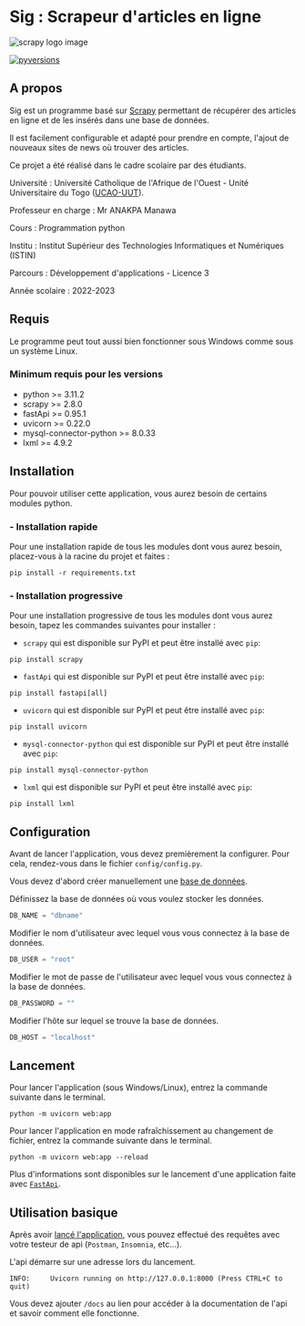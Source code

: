 # Sig : Scrapeur d'articles en ligne
![scrapy logo image](https://upload.wikimedia.org/wikipedia/fr/1/16/Scrapy_logo.png)

[![pyversions](https://img.shields.io/pypi/pyversions/scrapy-playwright.svg)](https://pypi.python.org/pypi/scrapy-playwright)

## A propos

Sig est un programme basé sur [Scrapy](https://github.com/scrapy/scrapy) permettant
de récupérer des articles en ligne et de les insérés dans une base de données.

Il est facilement configurable et adapté pour prendre en compte, l'ajout de nouveaux
sites de news où trouver des articles.

Ce projet a été réalisé dans le cadre scolaire par des étudiants. 

Université : Université Catholique de l'Afrique de l'Ouest - Unité Universitaire du Togo ([UCAO-UUT](https://ucao-uut.tg/)).

Professeur en charge : Mr ANAKPA Manawa

Cours : Programmation python

Institu : Institut Supérieur des Technologies Informatiques et Numériques (ISTIN)

Parcours : Développement d'applications - Licence 3

Année scolaire : 2022-2023 


## Requis

Le programme peut tout aussi bien fonctionner sous Windows comme sous un système Linux.


### Minimum requis pour les versions

* python >= 3.11.2
* scrapy >= 2.8.0
* fastApi >= 0.95.1
* uvicorn >= 0.22.0
* mysql-connector-python >= 8.0.33
* lxml >= 4.9.2


## Installation

Pour pouvoir utiliser cette application, vous aurez besoin de certains modules python.


### - Installation rapide

Pour une installation rapide de tous les modules dont vous aurez besoin, placez-vous à la racine du projet et faites :

```
pip install -r requirements.txt
```

### - Installation progressive

Pour une installation progressive de tous les modules dont vous aurez besoin, tapez les commandes suivantes pour installer :

* `scrapy` qui est disponible sur PyPI et peut être installé avec `pip`:

```
pip install scrapy
```

* `fastApi` qui est disponible sur PyPI et peut être installé avec `pip`:

```
pip install fastapi[all]
```

* `uvicorn` qui est disponible sur PyPI et peut être installé avec `pip`:

```
pip install uvicorn
```

* `mysql-connector-python` qui est disponible sur PyPI et peut être installé avec `pip`:

```
pip install mysql-connector-python
```

* `lxml` qui est disponible sur PyPI et peut être installé avec `pip`:

```
pip install lxml
```

## Configuration

Avant de lancer l'application, vous devez premièrement la configurer. Pour cela, rendez-vous dans le fichier `config/config.py`.

Vous devez d'abord créer manuellement une [base de données](https://www.oracle.com/fr/database/comment-creer-base-donnees-mysql.html).

Définissez la base de données où vous voulez stocker les données.
```python
DB_NAME = "dbname"
```

Modifier le nom d'utilisateur avec lequel vous vous connectez à la base de données.
```python
DB_USER = "root"
```

Modifier le mot de passe de l'utilisateur avec lequel vous vous connectez à la base de données.
```python
DB_PASSWORD = ""
```

Modifier l'hôte sur lequel se trouve la base de données.
```python
DB_HOST = "localhost"
```

## Lancement

Pour lancer l'application (sous Windows/Linux), entrez la commande suivante dans le terminal.
```
python -m uvicorn web:app
```

Pour lancer l'application en mode rafraîchissement au changement de fichier, entrez la commande suivante dans le terminal.
```
python -m uvicorn web:app --reload
```

Plus d'informations sont disponibles sur le lancement d'une application faite avec [`FastApi`](https://fastapi.tiangolo.com/tutorial/first-steps/).


## Utilisation basique

Après avoir [lancé l'application](#lancement), vous pouvez effectué des requêtes avec votre testeur de api (`Postman`, `Insomnia`, etc...).

L'api démarre sur une adresse lors du lancement.
```
INFO:     Uvicorn running on http://127.0.0.1:8000 (Press CTRL+C to quit)
```

Vous devez ajouter `/docs` au lien pour accéder à la documentation de l'api et savoir comment elle fonctionne.